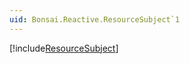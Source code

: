 ```yaml
---
uid: Bonsai.Reactive.ResourceSubject`1
---
```


[!include[ResourceSubject](~/articles/subject-resource.md)]